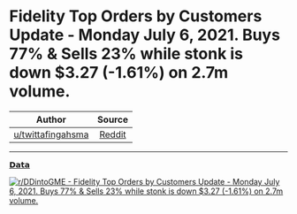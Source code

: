 Fidelity Top Orders by Customers Update - Monday July 6, 2021. Buys 77% & Sells 23% while stonk is down $3.27 (-1.61%) on 2.7m volume.
======================================================================================================================================

| Author      | Source | 
|  :----:     |    :----:   |        
| [u/twittafingahsma](https://www.reddit.com/user/twittafingahsma/) | [Reddit](https://www.reddit.com/r/DDintoGME/comments/of33cd/fidelity_top_orders_by_customers_update_monday/) |

---

[𝗗𝗮𝘁𝗮](https://www.reddit.com/r/DDintoGME/search?q=flair_name%3A%22%F0%9D%97%97%F0%9D%97%AE%F0%9D%98%81%F0%9D%97%AE%22&restrict_sr=1)

[![r/DDintoGME - Fidelity Top Orders by Customers Update - Monday July 6, 2021. Buys 77% & Sells 23% while stonk is down $3.27 (-1.61%) on 2.7m volume.](https://i.redd.it/2n2l9jbygn971.png)](https://i.redd.it/2n2l9jbygn971.png)
